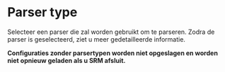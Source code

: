 # Parser type

Selecteer een parser die zal worden gebruikt om te parseren. Zodra de parser is geselecteerd, ziet u meer gedetailleerde informatie.

**Configuraties zonder parsertypen worden niet opgeslagen en worden niet opnieuw geladen als u SRM afsluit.**
